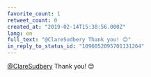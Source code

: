 ```yaml
---
favorite_count: 1
retweet_count: 0
created_at: "2019-02-14T15:38:56.000Z"
lang: en
full_text: "@ClareSudbery Thank you! 😊"
in_reply_to_status_id: "1096052095701131264"
---
```


[@ClareSudbery](https://twitter.com/ClareSudbery) Thank you! 😊
